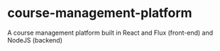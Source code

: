 # course-management-platform
A course management platform built in React and Flux (front-end) and NodeJS (backend)
